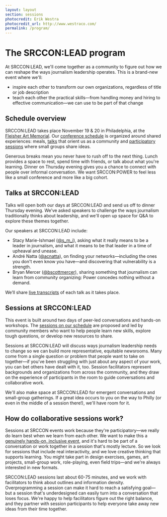 ```yaml
---
layout: layout
section: sessions
photocredit: Erik Westra
photocredit_url: http://www.westraco.com/
permalink: /program/
---
```


# The SRCCON:LEAD program

At SRCCON:LEAD, we'll come together as a community to figure out how we can reshape the ways journalism leadership operates. This is a brand-new event where we'll:

* inspire each other to transform our own organizations, regardless of title or job description
* teach each other the practical skills—from handling money and hiring to effective communication—we can use to be part of that change

## Schedule overview

SRCCON:LEAD takes place November 19 & 20 in Philadelphia, at the [Fleisher Art Memorial](https://fleisher.org/). Our [conference schedule](/schedule) is organized around shared experiences: meals, [talks](#talks-at-srcconlead) that orient us as a community and [participatory sessions](#sessions-at-srcconlead) where small groups share ideas.

Generous breaks mean you never have to rush off to the next thing. Lunch provides a space to rest, spend time with friends, or talk about what you're learning. Dinner on Thursday evening gives you a chance to connect with people over informal conversation. We want SRCCON:POWER to feel less like a small conference and more like a big cohort.

## Talks at SRCCON:LEAD

Talks will open both our days at SRCCON:LEAD and send us off to dinner Thursday evening. We’ve asked speakers to challenge the ways journalism traditionally thinks about leadership, and we'll open up space for Q&A to explore these themes together.

Our speakers at SRCCON:LEAD include:

* Stacy Marie-Ishmael ([@s_m_i](https://twitter.com/s_m_i)), asking what it really means to be a leader in journalism, and what it means to be that leader in a time of upheaval and unease.
* André Natta ([@acnatta](https://twitter.com/acnatta)), on finding your networks—including the ones you don't even know you have—and discovering that vulnerability is a strength.
* Bryan Mercer ([@bscottmercer](https://twitter.com/bscottmercer)), sharing something that journalism can learn from community organizing: Power concedes nothing without a demand.

We’ll share [live transcripts](/transcription) of each talk as it takes place.

## Sessions at SRCCON:LEAD

This event is built around two days of peer-led conversations and hands-on workshops. The [sessions on our schedule](/schedule) are proposed and led by community members who want to help people learn new skills, explore tough questions, or develop new resources to share. 

Sessions at SRCCON:LEAD will discuss ways journalism leadership needs to change so we can build more representative, equitable newsrooms. Many come from a single question or problem that people want to take on together—if you’ve been struggling with just about any aspect of your work, you can bet others have dealt with it, too. Session facilitators represent backgrounds and organizations from across the community, and they draw on the experience of participants in the room to guide conversations and collaborative work.

We'll also make space at SRCCON:LEAD for emergent conversations and small-group gatherings. If a great idea occurs to you on the way to Philly (or even in the middle of a session there!), we'll have room for it.

## How do collaborative sessions work?

Sessions at SRCCON events work because they're participatory—we really do learn best when we learn from each other. We want to make this a [genuinely hands-on, inclusive event](/participation), and it's hard to be part of a conversation or work together in a session that's mostly lecture. So we look for sessions that include real interactivity, and we love creative thinking that supports learning. You might take part in design exercises, games, art projects, small-group work, role-playing, even field trips—and we're always interested in new formats.

SRCCON:LEAD sessions last about 60-75 minutes, and we work with facilitators to think about outlines and information density. Overprogramming a session can make it hard to reach a satisfying goal—but a session that's underdesigned can easily turn into a conversation that loses focus. We're happy to help facilitators figure out the right balance, and they partner with session participants to help everyone take away new ideas from their time together.

